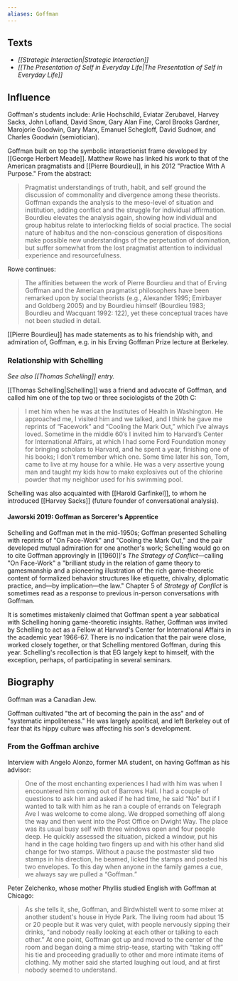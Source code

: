 ```yaml
---
aliases: Goffman
---
```


## Texts
- _[[_Strategic Interaction_|Strategic Interaction]]_
- _[[_The Presentation of Self in Everyday Life_|The Presentation of Self in Everyday Life]]_

## Influence
Goffman's students include: Arlie Hochschild, Eviatar Zerubavel, Harvey Sacks, John Lofland, David Snow, Gary Alan Fine, Carol Brooks Gardner, Marojorie Goodwin, Gary Marx, Emanuel Schegloff, David Sudnow, and Charles Goodwin (semiotician).

Goffman built on top the symbolic interactionist frame developed by [[George Herbert Meade]]. Matthew Rowe has linked his work to that of the American pragmatists and [[Pierre Bourdieu]], in his 2012 "Practice With A Purpose." From the abstract:
> Pragmatist understandings of truth, habit, and self ground the discussion of commonality and divergence among these theorists. Goffman expands the analysis to the meso-level of situation and institution, adding conflict and the struggle for individual affirmation. Bourdieu elevates the analysis again, showing how individual and group habitus relate to interlocking fields of social practice. The social nature of habitus and the non-conscious generation of dispositions make possible new understandings of the perpetuation of domination, but suffer somewhat from the lost pragmatist attention to individual experience and resourcefulness. 

Rowe continues:
> The affinities between the work of Pierre Bourdieu and that of Erving Goffman and the American pragmatist philosophers have been remarked upon by social theorists (e.g., Alexander 1995; Emirbayer and Goldberg 2005) and by Bourdieu himself (Bourdieu 1983; Bourdieu and Wacquant 1992: 122), yet these conceptual traces have not been studied in detail.

 [[Pierre Bourdieu]] has made statements as to his friendship with, and admiration of, Goffman, e.g. in his Erving Goffman Prize lecture at Berkeley.

### Relationship with Schelling
_See also [[Thomas Schelling]] entry._

[[Thomas Schelling|Schelling]] was a friend and advocate of Goffman, and called him one of the top two or three sociologists of the 20th C:
> I met him when he was at the Institutes of Health in Washington. He approached me, I visited him and we talked, and I think he gave me reprints of “Facework” and “Cooling the Mark Out,” which I’ve always loved. Sometime in the middle 60’s I invited him to Harvard’s Center for International Affairs, at which I had some Ford Foundation money for bringing scholars to Harvard, and he spent a year, finishing one of his books; I don’t remember which one. Some time later his son, Tom, came to live at my house for a while. He was a very assertive young man and taught my kids how to make explosives out of the chlorine powder that my neighbor used for his swimming pool.

Schelling was also acquainted with [[Harold Garfinkel]], to whom he introduced [[Harvey Sacks]] (future founder of conversational analysis).

#### Jaworski 2019: Goffman as Sorcerer's Apprentice
Schelling and Goffman met in the mid-1950s; Goffman presented Schelling with reprints of "On Face-Work" and "Cooling the Mark Out," and the pair developed mutual admiration for one another's work; Schelling would go on to cite Goffman approvingly in [[1960]]'s _The Strategy of Conflict_—calling "On Face-Work" a "brilliant study in the relation of game theory to gamesmanship and a pioneering illustration of the rich game-theoretic content of formalized behavior structures like etiquette, chivalry, diplomatic practice, and—by implication—the law." Chapter 5 of _Strategy of Conflict_ is sometimes read as a response to previous in-person conversations with Goffman.

It is sometimes mistakenly claimed that Goffman spent a year sabbatical with Schelling honing game-theoretic insights. Rather, Goffman was invited by Schelling to act as a Fellow at Harvard's Center for International Affairs in the academic year 1966-67. There is no indication that the pair were close, worked closely together, or that Schelling mentored Goffman, during this year. Schelling's recollection is that EG largely kept to himself, with the exception, perhaps, of participating in several seminars.    

## Biography
Goffman was a Canadian Jew.

Goffman cultivated "the art of becoming the pain in the ass" and of "systematic impoliteness." He was largely apolitical, and left Berkeley out of fear that its hippy culture was affecting his son's development.

### From the Goffman archive
Interview with Angelo Alonzo, former MA student, on having Goffman as his advisor:
> One of the most enchanting experiences I had with him was when I encountered him coming out of Barrows Hall. I had a couple of questions to ask him and asked if he had time, he said “No” but if I wanted to talk with him as he ran a couple of errands on Telegraph Ave I was welcome to come along. We dropped something off along the way and then went into the Post Office on Dwight Way. The place was its usual busy self with three windows open and four people deep. He quickly assessed the situation, picked a window, put his hand in the cage holding two fingers up and with his other hand slid change for two stamps. Without a pause the postmaster slid two stamps in his direction, he beamed, licked the stamps and posted his two envelopes. To this day when anyone in the family games a cue, we always say we pulled a “Goffman.”

Peter Zelchenko, whose mother Phyllis studied English with Goffman at Chicago:
> As she tells it, she, Goffman, and Birdwhistell went to some mixer at another student's house in Hyde Park. The living room had about 15 or 20 people but it was very quiet, with people nervously sipping their drinks, “and nobody really looking at each other or talking to each other.” At one point, Goffman got up and moved to the center of the room and began doing a mime strip-tease, starting with “taking off” his tie and proceeding gradually to other and more intimate items of clothing. My mother said she started laughing out loud, and at first nobody seemed to understand.
 